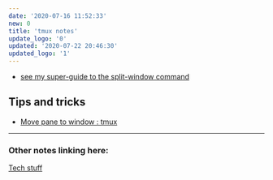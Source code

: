 ```yaml
---
date: '2020-07-16 11:52:33'
new: 0
title: 'tmux notes'
update_logo: '0'
updated: '2020-07-22 20:46:30'
updated_logo: '1'
---
```

* [see my super-guide to the split-window command](https://steve.dondley.com/super-guide-to-the-split-window-tmux-subcommand-and-beyond/)
## Tips and tricks
* [Move pane to window : tmux](https://www.reddit.com/r/tmux/comments/hs5cra/move_pane_to_window/)

---
### Other notes linking here:

[Tech stuff](/Tech-stuff)
